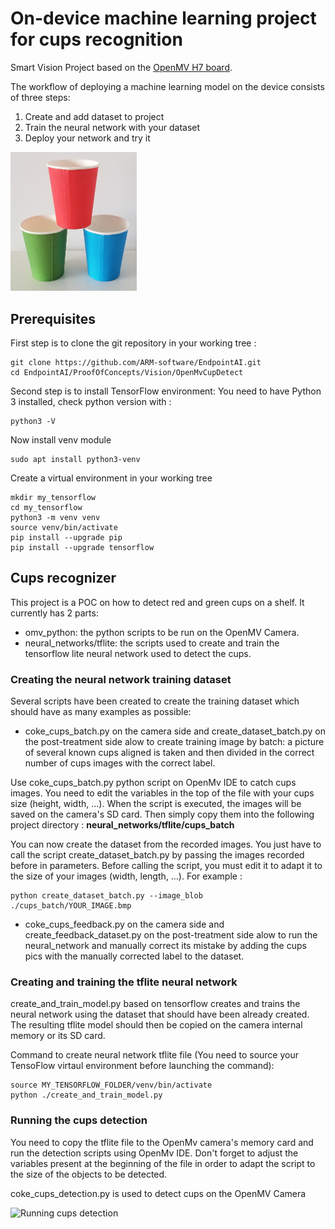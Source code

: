 # On-device machine learning project for cups recognition

Smart Vision Project based on the [OpenMV H7 board](https://openmv.io/products/openmv-cam-h7).

The workflow of deploying a machine learning model on the device consists of three steps:
1. Create and add dataset to project
2. Train the neural network with your dataset
3. Deploy your network and try it

<p float="center">
    <img alt="Cups image" src="docs/Cups.jpg" width="40%"/>
</p>

## Prerequisites

First step is to clone the git repository in your working tree :
```
git clone https://github.com/ARM-software/EndpointAI.git
cd EndpointAI/ProofOfConcepts/Vision/OpenMvCupDetect
```

Second step is to install TensorFlow environment:
You need to have Python 3 installed, check python version with :
```
python3 -V
```

Now install venv module
```
sudo apt install python3-venv
```

Create a virtual environment in your working tree
```
mkdir my_tensorflow
cd my_tensorflow
python3 -m venv venv
source venv/bin/activate
pip install --upgrade pip
pip install --upgrade tensorflow
```

## Cups recognizer

This project is a POC on how to detect red and green cups on a shelf.
It currently has 2 parts:
* omv_python: the python scripts to be run on the OpenMV Camera.
* neural_networks/tflite: the scripts used to create and train the tensorflow lite neural network used to detect the cups.

### Creating the neural network training dataset

Several scripts have been created to create the training dataset which should have as many examples as possible:
* coke_cups_batch.py on the camera side and create_dataset_batch.py on the post-treatment side alow to create training image by batch: a picture of several known cups aligned is taken and then divided in the correct number of cups images with the correct label.

Use coke_cups_batch.py python script on OpenMv IDE to catch cups images. You need to edit the variables in the top of the file with your cups size (height, width, ...).
When the script is executed, the images will be saved on the camera's SD card. Then simply copy them into the following project directory : **neural_networks/tflite/cups_batch**

You can now create the dataset from the recorded images. You just have to call the script create_dataset_batch.py by passing the images recorded before in parameters. Before calling the script, you must edit it to adapt it to the size of your images (width, length, ...).
For example : 
```
python create_dataset_batch.py --image_blob ./cups_batch/YOUR_IMAGE.bmp
```

* coke_cups_feedback.py on the camera side and create_feedback_dataset.py on the post-treatment side alow to run the neural_network and manually correct its mistake by adding the cups pics with the manually corrected label to the dataset.

### Creating and training the tflite neural network

create_and_train_model.py based on tensorflow creates and trains the neural network using the dataset that should have been already created.
The resulting tflite model should then be copied on the camera internal memory or its SD card.

Command to create neural network tflite file (You need to source your TensoFlow virtaul environment before launching the command):
```
source MY_TENSORFLOW_FOLDER/venv/bin/activate
python ./create_and_train_model.py
```

### Running the cups detection

You need to copy the tflite file to the OpenMv camera's memory card and run the detection scripts using OpenMv IDE.
Don't forget to adjust the variables present at the beginning of the file in order to adapt the script to the size of the objects to be detected.

coke_cups_detection.py is used to detect cups on the OpenMV Camera

<img alt="Running cups detection" src="docs/Cups_detection_video.mp4" width="30%">
